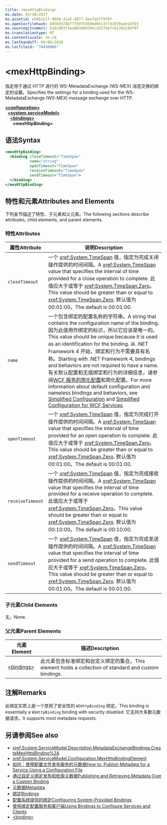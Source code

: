 ```yaml
---
title: <mexHttpBinding>
ms.date: 03/30/2017
ms.assetid: e50b2e1f-9668-41a5-8077-dee7abff9f0f
ms.openlocfilehash: 8d5b9378bf7769754586d0b13f742659aee18f03
ms.sourcegitcommit: b16c00371ea06398859ecd157defc81301c9070f
ms.translationtype: MT
ms.contentlocale: zh-CN
ms.lasthandoff: 06/06/2020
ms.locfileid: "74430906"
---
```

# \<mexHttpBinding>
<span data-ttu-id="5058d-101">指定用于通过 HTTP 进行的 WS-MetadataExchange (WS-MEX) 消息交换的绑定的设置。</span><span class="sxs-lookup"><span data-stu-id="5058d-101">Specifies the settings for a binding used for the WS-MetadataExchange (WS-MEX) message exchange over HTTP.</span></span>  
  
[**\<configuration>**](../configuration-element.md)\
&nbsp;&nbsp;[**\<system.serviceModel>**](system-servicemodel.md)\
&nbsp;&nbsp;&nbsp;&nbsp;[**\<bindings>**](bindings.md)\
&nbsp;&nbsp;&nbsp;&nbsp;&nbsp;&nbsp;**\<mexHttpBinding>**  
  
## <a name="syntax"></a><span data-ttu-id="5058d-102">语法</span><span class="sxs-lookup"><span data-stu-id="5058d-102">Syntax</span></span>  
  
```xml  
<mexHttpBinding>
  <binding closeTimeout="TimeSpan"
           name="string"
           openTimeout="TimeSpan"
           receiveTimeout="TimeSpan"
           sendTimeout="TimeSpan">
  </binding>
</mexHttpBinding>
```  
  
## <a name="attributes-and-elements"></a><span data-ttu-id="5058d-103">特性和元素</span><span class="sxs-lookup"><span data-stu-id="5058d-103">Attributes and Elements</span></span>  
 <span data-ttu-id="5058d-104">下列各节描述了特性、子元素和父元素。</span><span class="sxs-lookup"><span data-stu-id="5058d-104">The following sections describe attributes, child elements, and parent elements.</span></span>  
  
### <a name="attributes"></a><span data-ttu-id="5058d-105">特性</span><span class="sxs-lookup"><span data-stu-id="5058d-105">Attributes</span></span>  
  
|<span data-ttu-id="5058d-106">属性</span><span class="sxs-lookup"><span data-stu-id="5058d-106">Attribute</span></span>|<span data-ttu-id="5058d-107">说明</span><span class="sxs-lookup"><span data-stu-id="5058d-107">Description</span></span>|  
|---------------|-----------------|  
|`closeTimeout`|<span data-ttu-id="5058d-108">一个 <xref:System.TimeSpan> 值，指定为完成关闭操作提供的时间间隔。</span><span class="sxs-lookup"><span data-stu-id="5058d-108">A <xref:System.TimeSpan> value that specifies the interval of time provided for a close operation to complete.</span></span> <span data-ttu-id="5058d-109">此值应大于或等于 <xref:System.TimeSpan.Zero>。</span><span class="sxs-lookup"><span data-stu-id="5058d-109">This value should be greater than or equal to <xref:System.TimeSpan.Zero>.</span></span> <span data-ttu-id="5058d-110">默认值为 00:01:00。</span><span class="sxs-lookup"><span data-stu-id="5058d-110">The default is 00:01:00.</span></span>|  
|`name`|<span data-ttu-id="5058d-111">一个包含绑定的配置名称的字符串。</span><span class="sxs-lookup"><span data-stu-id="5058d-111">A string that contains the configuration name of the binding.</span></span> <span data-ttu-id="5058d-112">因为此值用作绑定的标识，所以它应该是唯一的。</span><span class="sxs-lookup"><span data-stu-id="5058d-112">This value should be unique because it is used as an identification for the binding.</span></span> <span data-ttu-id="5058d-113">从 .NET Framework 4 开始，绑定和行为不需要具有名称。</span><span class="sxs-lookup"><span data-stu-id="5058d-113">Starting with .NET Framework 4, bindings and behaviors are not required to have a name.</span></span> <span data-ttu-id="5058d-114">有关默认配置和无值绑定和行为的详细信息，请参阅[WCF 服务的](../../../wcf/samples/simplified-configuration-for-wcf-services.md)[简化配置](../../../wcf/simplified-configuration.md)和简化配置。</span><span class="sxs-lookup"><span data-stu-id="5058d-114">For more information about default configuration and nameless bindings and behaviors, see [Simplified Configuration](../../../wcf/simplified-configuration.md) and [Simplified Configuration for WCF Services](../../../wcf/samples/simplified-configuration-for-wcf-services.md).</span></span>|  
|`openTimeout`|<span data-ttu-id="5058d-115">一个 <xref:System.TimeSpan> 值，指定为完成打开操作提供的时间间隔。</span><span class="sxs-lookup"><span data-stu-id="5058d-115">A <xref:System.TimeSpan> value that specifies the interval of time provided for an open operation to complete.</span></span> <span data-ttu-id="5058d-116">此值应大于或等于 <xref:System.TimeSpan.Zero>。</span><span class="sxs-lookup"><span data-stu-id="5058d-116">This value should be greater than or equal to <xref:System.TimeSpan.Zero>.</span></span> <span data-ttu-id="5058d-117">默认值为 00:01:00。</span><span class="sxs-lookup"><span data-stu-id="5058d-117">The default is 00:01:00.</span></span>|  
|`receiveTimeout`|<span data-ttu-id="5058d-118">一个 <xref:System.TimeSpan> 值，指定为完成接收操作提供的时间间隔。</span><span class="sxs-lookup"><span data-stu-id="5058d-118">A <xref:System.TimeSpan> value that specifies the interval of time provided for a receive operation to complete.</span></span> <span data-ttu-id="5058d-119">此值应大于或等于 <xref:System.TimeSpan.Zero>。</span><span class="sxs-lookup"><span data-stu-id="5058d-119">This value should be greater than or equal to <xref:System.TimeSpan.Zero>.</span></span> <span data-ttu-id="5058d-120">默认值为 00:10:00。</span><span class="sxs-lookup"><span data-stu-id="5058d-120">The default is 00:10:00.</span></span>|  
|`sendTimeout`|<span data-ttu-id="5058d-121">一个 <xref:System.TimeSpan> 值，指定为完成发送操作提供的时间间隔。</span><span class="sxs-lookup"><span data-stu-id="5058d-121">A <xref:System.TimeSpan> value that specifies the interval of time provided for a send operation to complete.</span></span> <span data-ttu-id="5058d-122">此值应大于或等于 <xref:System.TimeSpan.Zero>。</span><span class="sxs-lookup"><span data-stu-id="5058d-122">This value should be greater than or equal to <xref:System.TimeSpan.Zero>.</span></span> <span data-ttu-id="5058d-123">默认值为 00:01:00。</span><span class="sxs-lookup"><span data-stu-id="5058d-123">The default is 00:01:00.</span></span>|  
  
### <a name="child-elements"></a><span data-ttu-id="5058d-124">子元素</span><span class="sxs-lookup"><span data-stu-id="5058d-124">Child Elements</span></span>  
 <span data-ttu-id="5058d-125">无。</span><span class="sxs-lookup"><span data-stu-id="5058d-125">None.</span></span>  
  
### <a name="parent-elements"></a><span data-ttu-id="5058d-126">父元素</span><span class="sxs-lookup"><span data-stu-id="5058d-126">Parent Elements</span></span>  
  
|<span data-ttu-id="5058d-127">元素</span><span class="sxs-lookup"><span data-stu-id="5058d-127">Element</span></span>|<span data-ttu-id="5058d-128">描述</span><span class="sxs-lookup"><span data-stu-id="5058d-128">Description</span></span>|  
|-------------|-----------------|  
|[\<bindings>](bindings.md)|<span data-ttu-id="5058d-129">此元素包含标准绑定和自定义绑定的集合。</span><span class="sxs-lookup"><span data-stu-id="5058d-129">This element holds a collection of standard and custom bindings.</span></span>|  
  
## <a name="remarks"></a><span data-ttu-id="5058d-130">注解</span><span class="sxs-lookup"><span data-stu-id="5058d-130">Remarks</span></span>  
 <span data-ttu-id="5058d-131">此绑定实质上是一个禁用了安全性的 `WSHttpBinding` 绑定。</span><span class="sxs-lookup"><span data-stu-id="5058d-131">This binding is essentially a `WSHttpBinding` binding with security disabled.</span></span> <span data-ttu-id="5058d-132">它支持大多数元数据请求。</span><span class="sxs-lookup"><span data-stu-id="5058d-132">It supports most metadata requests.</span></span>  
  
## <a name="see-also"></a><span data-ttu-id="5058d-133">另请参阅</span><span class="sxs-lookup"><span data-stu-id="5058d-133">See also</span></span>

- <xref:System.ServiceModel.Description.MetadataExchangeBindings.CreateMexHttpBinding%2A>
- <xref:System.ServiceModel.Configuration.MexHttpBindingElement>
- [<span data-ttu-id="5058d-134">如何：使用配置文件发布服务的元数据</span><span class="sxs-lookup"><span data-stu-id="5058d-134">How to: Publish Metadata for a Service Using a Configuration File</span></span>](../../../wcf/feature-details/how-to-publish-metadata-for-a-service-using-a-configuration-file.md)
- [<span data-ttu-id="5058d-135">通过自定义绑定发布和检索元数据</span><span class="sxs-lookup"><span data-stu-id="5058d-135">Publishing and Retrieving Metadata Over a Custom Binding</span></span>](../../../wcf/extending/publishing-and-retrieving-metadata-over-a-custom-binding.md)
- [<span data-ttu-id="5058d-136">元数据</span><span class="sxs-lookup"><span data-stu-id="5058d-136">Metadata</span></span>](../../../wcf/feature-details/metadata.md)
- [<span data-ttu-id="5058d-137">绑定</span><span class="sxs-lookup"><span data-stu-id="5058d-137">Bindings</span></span>](../../../wcf/bindings.md)
- [<span data-ttu-id="5058d-138">配置系统提供的绑定</span><span class="sxs-lookup"><span data-stu-id="5058d-138">Configuring System-Provided Bindings</span></span>](../../../wcf/feature-details/configuring-system-provided-bindings.md)
- [<span data-ttu-id="5058d-139">使用绑定配置服务和客户端</span><span class="sxs-lookup"><span data-stu-id="5058d-139">Using Bindings to Configure Services and Clients</span></span>](../../../wcf/using-bindings-to-configure-services-and-clients.md)
- [\<binding>](bindings.md)

